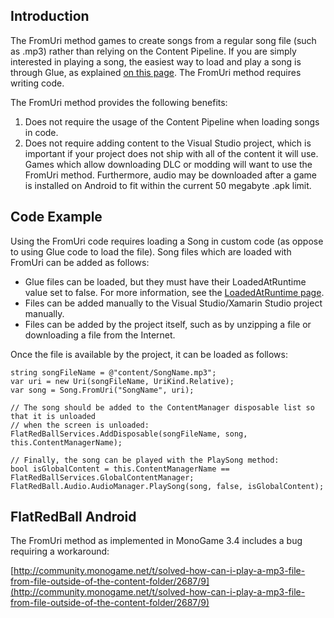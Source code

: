 ## Introduction

The FromUri method games to create songs from a regular song file (such as .mp3) rather than relying on the Content Pipeline. If you are simply interested in playing a song, the easiest way to load and play a song is through Glue, as explained [on this page](/frb/docs/index.php?title=Glue:How_To:Play_Songs "Glue:How To:Play Songs"). The FromUri method requires writing code.

The FromUri method provides the following benefits:

1.  Does not require the usage of the Content Pipeline when loading songs in code.
2.  Does not require adding content to the Visual Studio project, which is important if your project does not ship with all of the content it will use. Games which allow downloading DLC or modding will want to use the FromUri method. Furthermore, audio may be downloaded after a game is installed on Android to fit within the current 50 megabyte .apk limit.

## Code Example

Using the FromUri code requires loading a Song in custom code (as oppose to using Glue code to load the file). Song files which are loaded with FromUri can be added as follows:

-   Glue files can be loaded, but they must have their LoadedAtRuntime value set to false. For more information, see the [LoadedAtRuntime page](/frb/docs/index.php?title=Glue:Reference:Files:LoadedAtRuntime "Glue:Reference:Files:LoadedAtRuntime").
-   Files can be added manually to the Visual Studio/Xamarin Studio project manually.
-   Files can be added by the project itself, such as by unzipping a file or downloading a file from the Internet.

Once the file is available by the project, it can be loaded as follows:


    string songFileName = @"content/SongName.mp3";
    var uri = new Uri(songFileName, UriKind.Relative);
    var song = Song.FromUri("SongName", uri);

    // The song should be added to the ContentManager disposable list so that it is unloaded
    // when the screen is unloaded:
    FlatRedBallServices.AddDisposable(songFileName, song, this.ContentManagerName);

    // Finally, the song can be played with the PlaySong method:
    bool isGlobalContent = this.ContentManagerName == FlatRedBallServices.GlobalContentManager;
    FlatRedBall.Audio.AudioManager.PlaySong(song, false, isGlobalContent);

## FlatRedBall Android

The FromUri method as implemented in MonoGame 3.4 includes a bug requiring a workaround:

[http://community.monogame.net/t/solved-how-can-i-play-a-mp3-file-from-file-outside-of-the-content-folder/2687/9](http://community.monogame.net/t/solved-how-can-i-play-a-mp3-file-from-file-outside-of-the-content-folder/2687/9)
